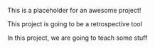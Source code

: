 This is a placeholder for an awesome project!

This project is going to be a retrospective tool

In this project, we are going to teach some stuff